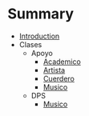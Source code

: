 # Summary

* [Introduction](README.md)
* Clases
    * Apoyo
      * [Academico](Clases/Apoyo/Academico.txt)
      * [Artista](Clases/Apoyo/Artista.txt)
      * [Cuerdero](Clases/Apoyo/Cuerdero.txt)
      * [Musico](Clases/Apoyo/Musico.txt)
    * DPS
      * [Musico](Clases/Apoyo/Musico.txt)
